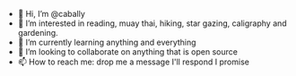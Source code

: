 - 👋 Hi, I’m @cabally
- 👀 I’m interested in reading, muay thai, hiking, star gazing, caligraphy and gardening. 
- 🌱 I’m currently learning anything and everything
- 💞️ I’m looking to collaborate on anything that is open source
- 📫 How to reach me: drop me a message I'll respond I promise

<!---
cabally/cabally is a ✨ special ✨ repository because its `README.md` (this file) appears on your GitHub profile.
You can click the Preview link to take a look at your changes.
--->
